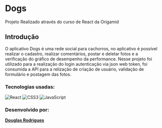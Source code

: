 # Dogs

Projeto Realizado através do curso de React da Origamid

## Introdução
O aplicativo Dogs é uma rede social para cachorros, no aplicativo é possível realizar o cadastro, realizar comentários, postar e deletar fotos e a verificação do gráfico de desempenho da performance.
Nesse projeto foi utilizado para a realização do login autenticação via json web token, foi consumida a API para a relização de criação de usuário, validação de formulário e postagem das fotos.

### Tecnologias usadas:

 ![React](https://img.shields.io/badge/react-%2320232a.svg?style=for-the-badge&logo=react&logoColor=%2361DAFB)
![CSS3](https://img.shields.io/badge/css3-%231572B6.svg?style=for-the-badge&logo=css3&logoColor=white)
	![JavaScript](https://img.shields.io/badge/javascript-%23323330.svg?style=for-the-badge&logo=javascript&logoColor=%23F7DF1E)

 

 ### Desenvolvido por:
 **[Douglas Rodrigues](https://douglasrodriguesgit.github.io/portfolio/index.html)**


